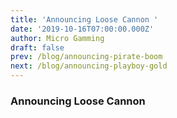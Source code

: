 ```yaml
---
title: 'Announcing Loose Cannon '
date: '2019-10-16T07:00:00.000Z'
author: Micro Gamming
draft: false
prev: /blog/announcing-pirate-boom
next: /blog/announcing-playboy-gold
---
```


### Announcing Loose Cannon ###